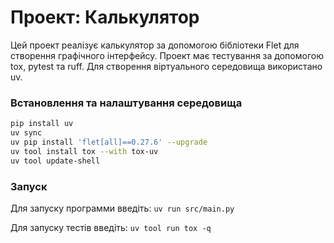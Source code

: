 # Проект: Калькулятор
Цей проект реалізує калькулятор за допомогою бібліотеки Flet для створення графічного інтерфейсу.
Проект має тестування за допомогою tox, pytest та ruff.
Для створення віртуального середовища використано uv.

### Встановлення та налаштування середовища
```bash
pip install uv
uv sync
uv pip install 'flet[all]==0.27.6' --upgrade
uv tool install tox --with tox-uv
uv tool update-shell
```

### Запуск
Для запуску программи введіть: `uv run src/main.py`

Для запуску тестів введіть: `uv tool run tox -q`
